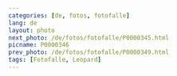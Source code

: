 ```yaml
---
categories: [de, fotos, fotofalle]
lang: de
layout: photo
next_photo: /de/fotos/fotofalle/P0000345.html
picname: P0000346
prev_photo: /de/fotos/fotofalle/P0000349.html
tags: [Fotofalle, Leopard]
---
```

